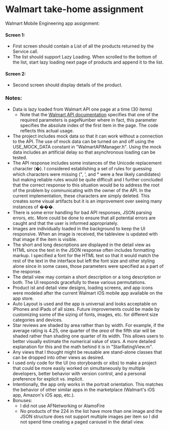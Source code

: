# Walmart take-home assignment
Walmart Mobile Engineering app assignment:

#### Screen 1:
* First screen should contain a List of all the products returned by the Service call.
* The list should support Lazy Loading. When scrolled to the bottom of the list, start lazy loading next page of products and append it to the list.

#### Screen 2:
* Second screen should display details of the product.

### Notes:
+ Data is lazy loaded from Walmart API one page at a time (30 items)
  - Note that the [Walmart API documentation](https://walmartlabs-test.appspot.com/) specifies that one of the required parameters is pageNumber where in fact, this parameter specifies the absolute index of the first item in the page.  The code reflects this actual usage.
+ The project includes mock data so that it can work without a connection to the API.  The use of mock data can be turned on and off using the USE_MOCK_DATA constant in "WalmartAPIManager.h".  Using the mock data includes an artificial delay so that asynchronous loading can be tested.
+ The API response includes some instances of the Unicode replacement character (�).  I considered establishing a set of rules for guessing which characters were missing (", ', and ° were a few likely candidates) but making reliable rules would be quite difficult and I further concluded that the correct response to this situation would be to address the root of the problem by communicating with the owner of the API.  In the current implementation, these characters are simply deleted.  This creates some visual artifacts but it is an improvement over seeing many instances of ���.
+ There is some error handling for bad API responses, JSON parsing errors, etc.  More could be done to ensure that all potential errors are caught and that the user is informed appropriately.
+ Images are individually loaded in the background to keep the UI responsive.  When an image is received, the tableview is updated with that image if the item is visible.
+ The short and long descriptions are displayed in the detail view as HTML since the text in the JSON response often includes formatting markup.  I specified a font for the HTML text so that it would match the rest of the text in the interface but left the font size and other styling alone since in some cases, those parameters were specified as a part of the response.
+ The detail view may contain a short description or a long description or both.  The UI responds gracefully to these various permutations.
+ Product ist and detail view designs, loading screens, and app icons were modeled after the current Walmart iOS mobile app available on the app store.
+ Auto Layout is used and the app is universal and looks acceptable on iPhones and iPads of all sizes.  Future improvements could be made by customizing some of the sizing of fonts, images, etc. for different size categories and devices.
+ Star reviews are shaded by area rather than by width.  For example, if the average rating is 4.25, one quarter of the _area_ of the fifth star will be shaded rather than shading one quarter of its width.  This allows users to better visually estimate the numerical value of stars.  A more detailed explanation for this and the math behind it is in "StarRatingView.m".
+ Any views that I thought might be reusable are stand-alone classes that can be dropped into other views as desired.
+ I used only code for the UI (no storyboards or xibs) to make a project that could be more easily worked on simultaneously by multiple developers, better behavior with version control, and a personal preference for explicit vs. implicit.
+ Intentionally, the app only works in the portrait orientation.  This matches the behavior of other similar apps in the marketplace (Walmart's iOS app, Amazon's iOS app, etc.).
+ Bonuses:
  - I did not use AFNetworking or AlamoFire
  - No products of the 224 in the list have more than one image and the JSON structure does not support multiple images per item so I did not spend time creating a paged carousel in the detail view.
